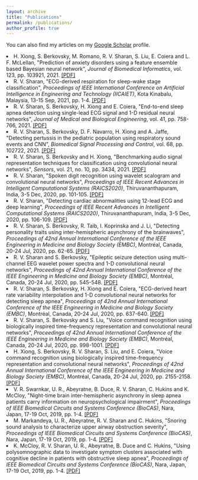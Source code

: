 ```yaml
---
layout: archive
title: "Publications"
permalink: /publications/
author_profile: true
---
```


You can also find my articles on my <u><a href="https://scholar.google.com.au/citations?user=3Rd5QOEAAAAJ">Google Scholar</a></u> profile.

<li> H. Xiong, S. Berkovsky, M. Romano, R. V. Sharan, S. Liu, E. Coiera and L. F. McLellan, "Prediction of anxiety disorders using a feature ensemble based Bayesian neural network", <i>Journal of Biomedical Informatics</i>, vol. 123, pp. 103921, 2021. <a href="https://roneelsharan.github.io/files/2021JBI.pdf" target="_blank">[PDF]</a></li>
<li> R. V. Sharan, "ECG-derived respiration for sleep-wake stage classification", <i>Proceedings of IEEE International Conference on Artificial Intelligence in Engineering and Technology (IICAIET)</i>, Kota Kinabalu, Malaysia, 13-15 Sep, 2021, pp. 1-4. <a href="https://roneelsharan.github.io/files/2021IICAIET.pdf" target="_blank">[PDF]</a></li>
<li> R. V. Sharan, S. Berkovsky, H. Xiong and E. Coiera, "End-to-end sleep apnea detection using single-lead ECG signal and 1-D residual neural networks", <i>Journal of Medical and Biological Engineering</i>, vol. 41, pp. 758-766, 2021. <a href="https://roneelsharan.github.io/files/2021JMBE.pdf" target="_blank">[PDF]</a></li>
<li> R. V. Sharan, S. Berkovsky, D. F. Navarro, H. Xiong and A. Jaffe, "Detecting pertussis in the pediatric population using respiratory sound events and CNN", <i>Biomedical Signal Processing and Control</i>, vol. 68, pp. 102722, 2021. <a href="https://roneelsharan.github.io/files/2021BSPC.pdf" target="_blank">[PDF]</a></li>
<li> R. V. Sharan, S. Berkovsky and H. Xiong, "Benchmarking audio signal representation techniques for classification using convolutional neural networks", <i>Sensors</i>, vol. 21, no. 10, pp. 3434, 2021. <a href="https://roneelsharan.github.io/files/2021SENSORS.pdf" target="_blank">[PDF]</a></li>
<li> R. V. Sharan, "Spoken digit recognition using wavelet scalogram and convolutional neural networks", <i>Proceedings of IEEE Recent Advances in Intelligent Computational Systems (RAICS2020)</i>, Thiruvananthapuram, India, 3-5 Dec, 2020, pp. 101-105. <a href="https://roneelsharan.github.io/files/2020RAICS1.pdf" target="_blank">[PDF]</a></li>
<li> R. V. Sharan, "Detecting cardiac abnormalities using 12-lead ECG and deep learning", <i>Proceedings of IEEE Recent Advances in Intelligent Computational Systems (RAICS2020)</i>, Thiruvananthapuram, India, 3-5 Dec, 2020, pp. 106-109. <a href="https://roneelsharan.github.io/files/2020RAICS2.pdf" target="_blank">[PDF]</a></li>
<li> R. V. Sharan, S. Berkovsky, R. Taib, I. Koprinska and J. Li, "Detecting personality traits using inter-hemispheric asynchrony of the brainwaves", <i>Proceedings of 42nd Annual International Conference of the IEEE Engineering in Medicine and Biology Society (EMBC)</i>, Montréal, Canada, 20-24 Jul, 2020, pp. 62-65. <a href="https://roneelsharan.github.io/files/2020EMBC1.pdf" target="_blank">[PDF]</a></li>
<li> R. V. Sharan and S. Berkovsky, "Epileptic seizure detection using multi-channel EEG wavelet power spectra and 1-D convolutional neural networks", <i>Proceedings of 42nd Annual International Conference of the IEEE Engineering in Medicine and Biology Society (EMBC)</i>, Montréal, Canada, 20-24 Jul, 2020, pp. 545-548. <a href="https://roneelsharan.github.io/files/2020EMBC2.pdf" target="_blank">[PDF]</a></li>
<li> R. V. Sharan, S. Berkovsky, H. Xiong and E. Coiera, "ECG-derived heart rate variability interpolation and 1-D convolutional neural networks for detecting sleep apnea", <i>Proceedings of 42nd Annual International Conference of the IEEE Engineering in Medicine and Biology Society (EMBC)</i>, Montréal, Canada, 20-24 Jul, 2020, pp. 637-640. <a href="https://roneelsharan.github.io/files/2020EMBC3.pdf" target="_blank">[PDF]</a></li>
<li> R. V. Sharan, S. Berkovsky and S. Liu, "Voice command recognition using biologically inspired time-frequency representation and convolutional neural networks", <i>Proceedings of 42nd Annual International Conference of the IEEE Engineering in Medicine and Biology Society (EMBC)</i>, Montréal, Canada, 20-24 Jul, 2020, pp. 998-1001. <a href="https://roneelsharan.github.io/files/2020EMBC4.pdf" target="_blank">[PDF]</a></li>
<li> H. Xiong, S. Berkovsky, R. V. Sharan, S. Liu, and E. Coiera, "Voice command recognition using biologically inspired time-frequency representation and convolutional neural networks", <i>Proceedings of 42nd Annual International Conference of the IEEE Engineering in Medicine and Biology Society (EMBC)</i>, Montréal, Canada, 20-24 Jul, 2020, pp. 2155-2158. <a href="https://roneelsharan.github.io/files/2020EMBC5.pdf" target="_blank">[PDF]</a></li>
<li> V. R. Swarnkar, U. R., Abeyratne, B. Duce, R. V. Sharan, C. Hukins and K. McCloy, "Night-time brain inter-hemispheric asynchrony in sleep apnea patients carry information on neuropsychological impairment", <i>Proceedings of IEEE Biomedical Circuits and Systems Conference (BioCAS)</i>, Nara, Japan, 17-19 Oct, 2019, pp. 1-4. <a href="https://roneelsharan.github.io/files/2019BioCAS1.pdf" target="_blank">[PDF]</a></li>
<li> M. Markandeya, U. R., Abeyratne, R. V. Sharan and C. Hukins, "Snoring sound analysis to characterize upper airway obstruction severity", <i>Proceedings of IEEE Biomedical Circuits and Systems Conference (BioCAS)</i>, Nara, Japan, 17-19 Oct, 2019, pp. 1-4. <a href="https://roneelsharan.github.io/files/2019BioCAS2.pdf" target="_blank">[PDF]</a></li>
<li> K. McCloy, R. V. Sharan, U. R., Abeyratne, B. Duce and C. Hukins, "Using polysomnographic data to investigate symptom clusters associated with cognitive decline in patients with obstructive sleep apnea", <i>Proceedings of IEEE Biomedical Circuits and Systems Conference (BioCAS)</i>, Nara, Japan, 17-19 Oct, 2019, pp. 1-4. <a href="https://roneelsharan.github.io/files/2019BioCAS3.pdf" target="_blank">[PDF]</a></li>
